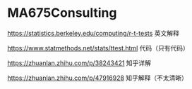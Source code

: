 # MA675Consulting

https://statistics.berkeley.edu/computing/r-t-tests 英文解释

https://www.statmethods.net/stats/ttest.html 代码（只有代码）

https://zhuanlan.zhihu.com/p/38243421 知乎详解

https://zhuanlan.zhihu.com/p/47916928 知乎解释（不太清晰）
